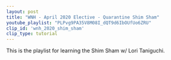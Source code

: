 ```yaml
---
layout: post
title: "WNH - April 2020 Elective - Quarantine Shim Sham"
youtube_playlist: "PLPvg9PA35V8M08I_dQT9d6IbOUfUo6ZRU"
clip_id: 'wnh_2020_shim_sham'
clip_type: tutorial
---
```


This is the playlist for learning the Shim Sham w/ Lori Taniguchi.
